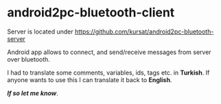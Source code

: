 # android2pc-bluetooth-client

Server is located under https://github.com/kursat/android2pc-bluetooth-server

Android app allows to connect, and send/receive messages from server over bluetooth.


I had to translate some comments, variables, ids, tags etc. in **Turkish**. If anyone wants to use this I can translate it back to **English**.

***If so let me know***.
